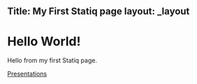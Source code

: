 ﻿Title: My First Statiq page
layout: _layout
---

# Hello World!

Hello from my first Statiq page.

[Presentations](/presentations)

<?# Gist 10a2f6e0186fa34b8a7b4bd7d436785d /?>

<?# Giphy excited-birthday-yeah-yoJC2GnSClbPOkV0eA /?>

<?# Twitter 1238439431872405505 /?>

<?# YouTube u5ayTqlLWQQ /?>

<?# Plyr XtASb2tmo5c /?>


